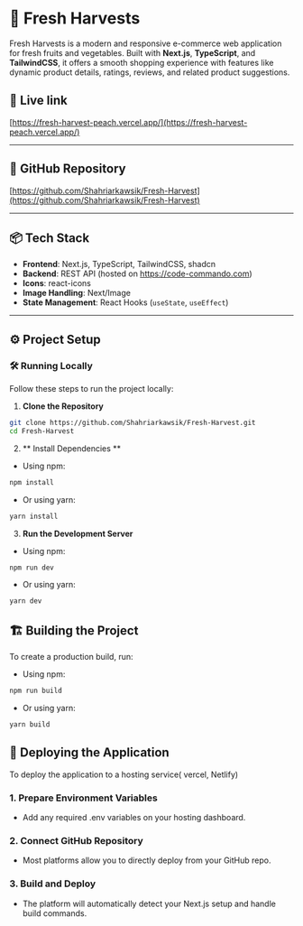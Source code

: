 # 🥬 Fresh Harvests

Fresh Harvests is a modern and responsive e-commerce web application for fresh fruits and vegetables. Built with **Next.js**, **TypeScript**, and **TailwindCSS**, it offers a smooth shopping experience with features like dynamic product details, ratings, reviews, and related product suggestions.

## 📂 Live link

[https://fresh-harvest-peach.vercel.app/](https://fresh-harvest-peach.vercel.app/)

---

## 📂 GitHub Repository

[https://github.com/Shahriarkawsik/Fresh-Harvest](https://github.com/Shahriarkawsik/Fresh-Harvest)

---

## 📦 Tech Stack

- **Frontend**: Next.js, TypeScript, TailwindCSS, shadcn
- **Backend**: REST API (hosted on https://code-commando.com)
- **Icons**: react-icons
- **Image Handling**: Next/Image
- **State Management**: React Hooks (`useState`, `useEffect`)

---

## ⚙️ Project Setup

### 🛠️ Running Locally

Follow these steps to run the project locally:

1. **Clone the Repository**

```bash
git clone https://github.com/Shahriarkawsik/Fresh-Harvest.git
cd Fresh-Harvest
```

2. ** Install Dependencies **

- Using npm:

```bash
npm install

```

- Or using yarn:

```bash
yarn install

```

3. **Run the Development Server**

- Using npm:

```bash
npm run dev

```

- Or using yarn:

```bash
yarn dev

```

## 🏗️ Building the Project

To create a production build, run:

- Using npm:

```bash
npm run build
```

- Or using yarn:

```bash
yarn build
```

## 🚀 Deploying the Application

To deploy the application to a hosting service( vercel, Netlify)

### 1. Prepare Environment Variables

- Add any required .env variables on your hosting dashboard.

### 2. Connect GitHub Repository

- Most platforms allow you to directly deploy from your GitHub repo.

### 3. Build and Deploy

- The platform will automatically detect your Next.js setup and handle build commands.
